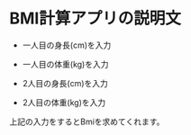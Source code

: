 # BMI計算アプリの説明文

 - 一人目の身長(cm)を入力
 - 一人目の体重(kg)を入力

 - 2人目の身長(cm)を入力
 - 2人目の体重(kg)を入力

上記の入力をするとBmiを求めてくれます。

